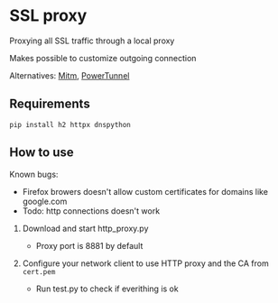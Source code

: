 # SSL proxy
Proxying all SSL traffic through a local proxy

Makes possible to customize outgoing connection

Alternatives: [Mitm](https://mitmproxy.org/), [PowerTunnel](https://github.com/krlvm/PowerTunnel)


## Requirements
`pip install h2 httpx dnspython`

## How to use
Known bugs: 
- Firefox browers doesn't allow custom certificates for domains like google.com
- Todo: http connections doesn't work

 1. Download and start http_proxy.py
    - Proxy port is 8881 by default
  
 2. Configure your network client to use HTTP proxy and the CA from `cert.pem`
    - Run test.py to check if everithing is ok

